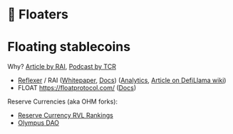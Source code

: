 # 🎈 Floaters

# Floating stablecoins
Why? [Article by RAI](https://medium.com/reflexer-labs/stability-without-pegs-8c6a1cbc7fbd), [Podcast by TCR](https://www.youtube.com/watch?v=9v8AnTb6qPI)
- [Reflexer](https://reflexer.finance/) / RAI ([Whitepaper](https://github.com/reflexer-labs/whitepapers/blob/master/English/rai-english.pdf), [Docs](https://docs.reflexer.finance/)) ([Analytics](https://cryptorisks.substack.com/p/asset-risk-assessment-rai), [Article on DefiLlama wiki](https://wiki.defillama.com/wiki/Reflexer))
- FLOAT https://floatprotocol.com/ ([Docs](https://observablehq.com/collection/@floatcoder/float-protocol-litepaper))

Reserve Currencies (aka OHM forks):
- [Reserve Currency RVL Rankings](https://defillama.com/protocols/Reserve%20Currency)
- [Olympus DAO](Olympus-DAO)